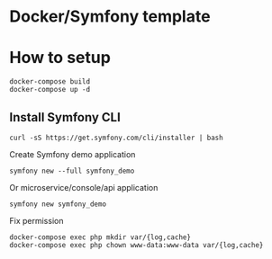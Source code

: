 # Docker/Symfony template

# How to setup

```shell
docker-compose build
docker-compose up -d
```

## Install Symfony CLI

```shell
curl -sS https://get.symfony.com/cli/installer | bash
```

Create Symfony demo application

```shell
symfony new --full symfony_demo
```

Or microservice/console/api application

```shell
symfony new symfony_demo
```

Fix permission

```shell
docker-compose exec php mkdir var/{log,cache}
docker-compose exec php chown www-data:www-data var/{log,cache}
```
